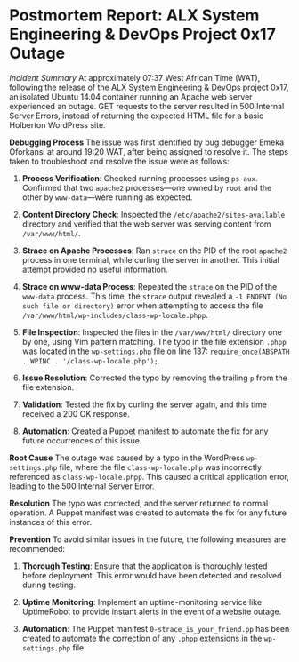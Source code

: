 Postmortem Report: ALX System Engineering & DevOps Project 0x17 Outage
=================
_Incident Summary_
At approximately 07:37 West African Time (WAT), following the release of the ALX System Engineering & DevOps project 0x17, an isolated Ubuntu 14.04 container running an Apache web server experienced an outage. GET requests to the server resulted in 500 Internal Server Errors, instead of returning the expected HTML file for a basic Holberton WordPress site.

**Debugging Process**
The issue was first identified by bug debugger Emeka Oforkansi at around 19:20 WAT, after being assigned to resolve it. The steps taken to troubleshoot and resolve the issue were as follows:

1. **Process Verification**: Checked running processes using `ps aux`. Confirmed that two `apache2` processes—one owned by `root` and the other by `www-data`—were running as expected.
  
2. **Content Directory Check**: Inspected the `/etc/apache2/sites-available` directory and verified that the web server was serving content from `/var/www/html/`.

3. **Strace on Apache Processes**: Ran `strace` on the PID of the root `apache2` process in one terminal, while curling the server in another. This initial attempt provided no useful information.

4. **Strace on www-data Process**: Repeated the `strace` on the PID of the `www-data` process. This time, the `strace` output revealed a `-1 ENOENT (No such file or directory)` error when attempting to access the file `/var/www/html/wp-includes/class-wp-locale.phpp`.

5. **File Inspection**: Inspected the files in the `/var/www/html/` directory one by one, using Vim pattern matching. The typo in the file extension `.phpp` was located in the `wp-settings.php` file on line 137: `require_once(ABSPATH . WPINC . '/class-wp-locale.php');`.

6. **Issue Resolution**: Corrected the typo by removing the trailing `p` from the file extension.

7. **Validation**: Tested the fix by curling the server again, and this time received a 200 OK response.

8. **Automation**: Created a Puppet manifest to automate the fix for any future occurrences of this issue.

**Root Cause**
The outage was caused by a typo in the WordPress `wp-settings.php` file, where the file `class-wp-locale.php` was incorrectly referenced as `class-wp-locale.phpp`. This caused a critical application error, leading to the 500 Internal Server Error.

**Resolution**
The typo was corrected, and the server returned to normal operation. A Puppet manifest was created to automate the fix for any future instances of this error.

**Prevention**
To avoid similar issues in the future, the following measures are recommended:

1. **Thorough Testing**: Ensure that the application is thoroughly tested before deployment. This error would have been detected and resolved during testing.

2. **Uptime Monitoring**: Implement an uptime-monitoring service like UptimeRobot to provide instant alerts in the event of a website outage.

3. **Automation**: The Puppet manifest `0-strace_is_your_friend.pp` has been created to automate the correction of any `.phpp` extensions in the `wp-settings.php` file.


